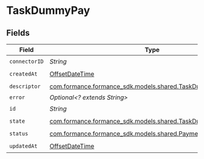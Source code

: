 # TaskDummyPay


## Fields

| Field                                                                                                           | Type                                                                                                            | Required                                                                                                        | Description                                                                                                     |
| --------------------------------------------------------------------------------------------------------------- | --------------------------------------------------------------------------------------------------------------- | --------------------------------------------------------------------------------------------------------------- | --------------------------------------------------------------------------------------------------------------- |
| `connectorID`                                                                                                   | *String*                                                                                                        | :heavy_check_mark:                                                                                              | N/A                                                                                                             |
| `createdAt`                                                                                                     | [OffsetDateTime](https://docs.oracle.com/javase/8/docs/api/java/time/OffsetDateTime.html)                       | :heavy_check_mark:                                                                                              | N/A                                                                                                             |
| `descriptor`                                                                                                    | [com.formance.formance_sdk.models.shared.TaskDummyPayDescriptor](../../models/shared/TaskDummyPayDescriptor.md) | :heavy_check_mark:                                                                                              | N/A                                                                                                             |
| `error`                                                                                                         | *Optional<? extends String>*                                                                                    | :heavy_minus_sign:                                                                                              | N/A                                                                                                             |
| `id`                                                                                                            | *String*                                                                                                        | :heavy_check_mark:                                                                                              | N/A                                                                                                             |
| `state`                                                                                                         | [com.formance.formance_sdk.models.shared.TaskDummyPayState](../../models/shared/TaskDummyPayState.md)           | :heavy_check_mark:                                                                                              | N/A                                                                                                             |
| `status`                                                                                                        | [com.formance.formance_sdk.models.shared.PaymentStatus](../../models/shared/PaymentStatus.md)                   | :heavy_check_mark:                                                                                              | N/A                                                                                                             |
| `updatedAt`                                                                                                     | [OffsetDateTime](https://docs.oracle.com/javase/8/docs/api/java/time/OffsetDateTime.html)                       | :heavy_check_mark:                                                                                              | N/A                                                                                                             |
